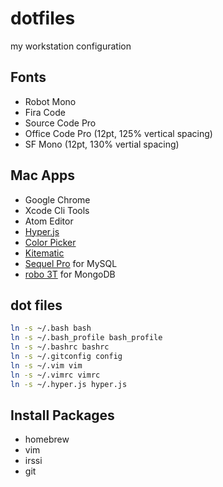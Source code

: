 # dotfiles

my workstation configuration

## Fonts

- Robot Mono
- Fira Code
- Source Code Pro
- Office Code Pro (12pt, 125% vertical spacing)
- SF Mono (12pt, 130% vertial spacing)

## Mac Apps

+ Google Chrome
+ Xcode Cli Tools
+ Atom Editor
+ [Hyper.js](https://hyper.is)
+ [Color Picker](https://itunes.apple.com/us/app/color-picker/id641027709?l=en&mt=12)
+ [Kitematic](https://kitematic.com/)
+ [Sequel Pro](https://www.sequelpro.com/) for MySQL
+ [robo 3T](https://robomongo.org/) for MongoDB

## dot files

```bash
ln -s ~/.bash bash
ln -s ~/.bash_profile bash_profile
ln -s ~/.bashrc bashrc
ln -s ~/.gitconfig config
ln -s ~/.vim vim
ln -s ~/.vimrc vimrc
ln -s ~/.hyper.js hyper.js
```

## Install Packages 

+ homebrew
+ vim
+ irssi
+ git
